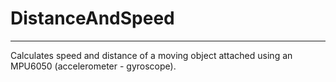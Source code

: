 # DistanceAndSpeed
__________________
Calculates speed and distance of a moving object attached using an MPU6050 (accelerometer - gyroscope).
